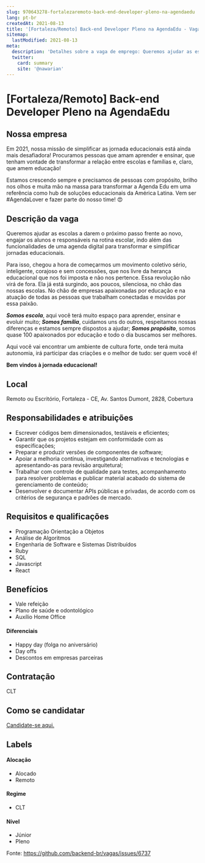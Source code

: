 ```yaml
---
slug: 970643278-fortalezaremoto-back-end-developer-pleno-na-agendaedu
lang: pt-br
createdAt: 2021-08-13
title: '[Fortaleza/Remoto] Back-end Developer Pleno na AgendaEdu - Vaga de Emprego'
sitemap:
  lastModified: 2021-08-13
meta:
  description: 'Detalhes sobre a vaga de emprego: Queremos ajudar as escolas a darem o próximo passo frente ao novo, engajar os alunos e responsáveis na rotina escolar, indo além das funcionalidades de uma agenda digital para transformar e simplificar jornadas educacionais. Para isso, chegou a hora de começarmos um movimento coletivo sério, inteligente, corajoso e sem concessões, que nos livre da herança educacional que nos foi imposta e não nos pertence. Essa revolução não virá de fora. Ela já está surgindo, aos poucos, silenciosa, no chão das nossas escolas. No chão de empresas apaixonadas por educação e na atuação de todas as pessoas que trabalham conectadas e movidas por essa paixão. _**Somos escola**_, aqui você terá muito espaço para aprender, ensinar e evoluir muito; _**Somos família**_, cuidamos uns do outros, respeitamos nossas diferenças e estamos sempre dispostos a ajudar; _**Somos propósito**_, somos quase 100 apaixonados por educação e todo o dia buscamos ser melhores. Aqui você vai encontrar um ambiente de cultura forte, onde terá muita autonomia, irá participar das criações e o melhor de tudo: ser quem você é! **Bem vindos à jornada educacional!**'
  twitter:
    card: summary
    site: '@nawarian'
---
```


# [Fortaleza/Remoto] Back-end Developer Pleno na AgendaEdu

## Nossa empresa

Em 2021, nossa missão de simplificar as jornada educacionais está ainda mais desafiadora! Procuramos pessoas que amam aprender e ensinar, que tenham vontade de transformar a relação entre escolas e famílias e, claro, que amem educação!

Estamos crescendo sempre e precisamos de pessoas com propósito, brilho nos olhos e muita mão na massa para transformar a Agenda Edu em uma referência como hub de soluções educacionais da América Latina. Vem ser #AgendaLover e fazer parte do nosso time! 😍

## Descrição da vaga
Queremos ajudar as escolas a darem o próximo passo frente ao novo, engajar os alunos e responsáveis na rotina escolar, indo além das funcionalidades de uma agenda digital para transformar e simplificar jornadas educacionais.

Para isso, chegou a hora de começarmos um movimento coletivo sério, inteligente, corajoso e sem concessões, que nos livre da herança educacional que nos foi imposta e não nos pertence. Essa revolução não virá de fora. Ela já está surgindo, aos poucos, silenciosa, no chão das nossas escolas. No chão de empresas apaixonadas por educação e na atuação de todas as pessoas que trabalham conectadas e movidas por essa paixão.

_**Somos escola**_, aqui você terá muito espaço para aprender, ensinar e evoluir muito;
_**Somos família**_, cuidamos uns do outros, respeitamos nossas diferenças e estamos sempre dispostos a ajudar;
_**Somos propósito**_, somos quase 100 apaixonados por educação e todo o dia buscamos ser melhores.

Aqui você vai encontrar um ambiente de cultura forte, onde terá muita autonomia, irá participar das criações e o melhor de tudo: ser quem você é!

**Bem vindos à jornada educacional!**
## Local

Remoto ou Escritório, Fortaleza - CE, Av. Santos Dumont, 2828, Cobertura

## Responsabilidades e atribuições

- Escrever códigos bem dimensionados, testáveis e eficientes;
- Garantir que os projetos estejam em conformidade com as especificações;
- Preparar e produzir versões de componentes de software;
- Apoiar a melhoria contínua, investigando alternativas e tecnologias e apresentando-as para revisão arquitetural;
- Trabalhar com controle de qualidade para testes, acompanhamento para resolver problemas e publicar material acabado do sistema de gerenciamento de conteúdo;
- Desenvolver e documentar APIs públicas e privadas, de acordo com os critérios de segurança e padrões de mercado.

## Requisitos e qualificações
- Programação Orientação a Objetos
- Análise de Algoritmos
- Engenharia de Software e Sistemas Distribuídos
- Ruby
- SQL
- Javascript
- React

## Benefícios
- Vale refeição
- Plano de saúde e odontológico
- Auxílio Home Office
#### Diferenciais
- Happy day (folga no aniversário)
- Day offs
- Descontos em empresas parceiras

## Contratação

CLT

## Como se candidatar

[Candidate-se aqui.](https://agendaedu.gupy.io/jobs/1068284)

## Labels
#### Alocação
- Alocado
- Remoto

#### Regime
- CLT

#### Nível
- Júnior
- Pleno

Fonte: https://github.com/backend-br/vagas/issues/6737